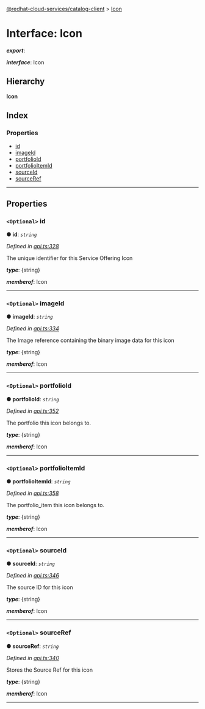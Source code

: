 [@redhat-cloud-services/catalog-client](../README.md) > [Icon](../interfaces/icon.md)

# Interface: Icon

*__export__*: 

*__interface__*: Icon

## Hierarchy

**Icon**

## Index

### Properties

* [id](icon.md#id)
* [imageId](icon.md#imageid)
* [portfolioId](icon.md#portfolioid)
* [portfolioItemId](icon.md#portfolioitemid)
* [sourceId](icon.md#sourceid)
* [sourceRef](icon.md#sourceref)

---

## Properties

<a id="id"></a>

### `<Optional>` id

**● id**: *`string`*

*Defined in [api.ts:328](https://github.com/RedHatInsights/javascript-clients/blob/master/packages/catalog/api.ts#L328)*

The unique identifier for this Service Offering Icon

*__type__*: {string}

*__memberof__*: Icon

___
<a id="imageid"></a>

### `<Optional>` imageId

**● imageId**: *`string`*

*Defined in [api.ts:334](https://github.com/RedHatInsights/javascript-clients/blob/master/packages/catalog/api.ts#L334)*

The Image reference containing the binary image data for this icon

*__type__*: {string}

*__memberof__*: Icon

___
<a id="portfolioid"></a>

### `<Optional>` portfolioId

**● portfolioId**: *`string`*

*Defined in [api.ts:352](https://github.com/RedHatInsights/javascript-clients/blob/master/packages/catalog/api.ts#L352)*

The portfolio this icon belongs to.

*__type__*: {string}

*__memberof__*: Icon

___
<a id="portfolioitemid"></a>

### `<Optional>` portfolioItemId

**● portfolioItemId**: *`string`*

*Defined in [api.ts:358](https://github.com/RedHatInsights/javascript-clients/blob/master/packages/catalog/api.ts#L358)*

The portfolio\_item this icon belongs to.

*__type__*: {string}

*__memberof__*: Icon

___
<a id="sourceid"></a>

### `<Optional>` sourceId

**● sourceId**: *`string`*

*Defined in [api.ts:346](https://github.com/RedHatInsights/javascript-clients/blob/master/packages/catalog/api.ts#L346)*

The source ID for this icon

*__type__*: {string}

*__memberof__*: Icon

___
<a id="sourceref"></a>

### `<Optional>` sourceRef

**● sourceRef**: *`string`*

*Defined in [api.ts:340](https://github.com/RedHatInsights/javascript-clients/blob/master/packages/catalog/api.ts#L340)*

Stores the Source Ref for this icon

*__type__*: {string}

*__memberof__*: Icon

___

